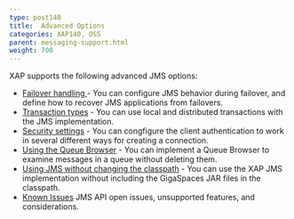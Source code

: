 ```yaml
---
type: post140
title:  Advanced Options
categories: XAP140, OSS
parent: messaging-support.html
weight: 700
---
```



XAP supports the following advanced JMS options:


- [Failover handling ](./jms-failover.html) - You can configure JMS behavior during failover, and define how to recover JMS applications from failovers.
- [Transaction types](./jms-transactions-in-gigaspaces.html) - You can use local and distributed transactions with the JMS implementation.
- [Security settings](./jms-user-security.html) - You can congfigure the client authentication to work in several different ways for creating a connection.
- [Using the Queue Browser](./jms-queue-browser.html) - You can implement a Queue Browser to examine messages in a queue without deleting them.
- [Using JMS without changing the classpath](./jms-without-changing-the-classpath.html) - You can use the XAP JMS implementation without including the GigaSpaces JAR files in the classpath.
- [Known Issues](./jms-known-issues-and-considerations.html) JMS API open issues, unsupported features, and considerations.



